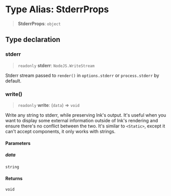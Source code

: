 # Type Alias: StderrProps

> **StderrProps**: `object`

## Type declaration

### stderr

> `readonly` **stderr**: `NodeJS.WriteStream`

Stderr stream passed to `render()` in `options.stderr` or `process.stderr` by default.

### write()

> `readonly` **write**: (`data`) => `void`

Write any string to stderr, while preserving Ink's output.
It's useful when you want to display some external information outside of Ink's rendering and ensure there's no conflict between the two.
It's similar to `<Static>`, except it can't accept components, it only works with strings.

#### Parameters

##### data

`string`

#### Returns

`void`
